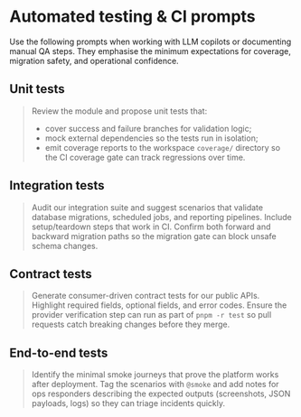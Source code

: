 # Automated testing & CI prompts

Use the following prompts when working with LLM copilots or documenting manual QA steps.
They emphasise the minimum expectations for coverage, migration safety, and operational
confidence.

## Unit tests

> Review the module and propose unit tests that:
> * cover success and failure branches for validation logic;
> * mock external dependencies so the tests run in isolation;
> * emit coverage reports to the workspace `coverage/` directory so the CI coverage gate can
>   track regressions over time.

## Integration tests

> Audit our integration suite and suggest scenarios that validate database migrations,
> scheduled jobs, and reporting pipelines. Include setup/teardown steps that work in CI.
> Confirm both forward and backward migration paths so the migration gate can block unsafe
> schema changes.

## Contract tests

> Generate consumer-driven contract tests for our public APIs. Highlight required fields,
> optional fields, and error codes. Ensure the provider verification step can run as part of
> `pnpm -r test` so pull requests catch breaking changes before they merge.

## End-to-end tests

> Identify the minimal smoke journeys that prove the platform works after deployment. Tag
> the scenarios with `@smoke` and add notes for ops responders describing the expected
> outputs (screenshots, JSON payloads, logs) so they can triage incidents quickly.
